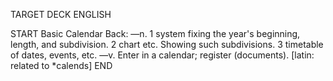 TARGET DECK
ENGLISH

START
Basic
Calendar
Back: —n. 1 system fixing the year's beginning, length, and subdivision. 2 chart etc. Showing such subdivisions. 3 timetable of dates, events, etc. —v. Enter in a calendar; register (documents). [latin: related to *calends]
END
